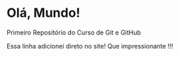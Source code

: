 # Olá, Mundo!
 Primeiro Repositório do Curso de Git e GitHub
 
Essa linha adicionei direto no site!  Que impressionante !!!
